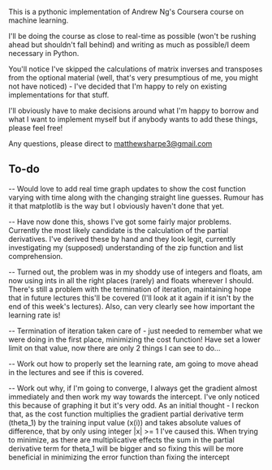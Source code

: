 This is a pythonic implementation of Andrew Ng's Coursera course on machine learning.

I'll be doing the course as close to real-time as possible (won't be rushing ahead but shouldn't fall behind) and writing as much as possible/I deem necessary in Python. 

You'll notice I've skipped the calculations of matrix inverses and transposes from the optional material (well, that's very presumptious of me, you might not have noticed) - I've decided that I'm happy to rely on existing implementations for that stuff.

I'll obviously have to make decisions around what I'm happy to borrow and what I want to implement myself but if anybody wants to add these things, please feel free!

Any questions, please direct to matthewsharpe3@gmail.com


## To-do

-- Would love to add real time graph updates to show the cost function varying with time along with the changing straight line guesses. Rumour has it that matplotlib is the way but I obviously haven't done that yet.

-- Have now done this, shows I've got some fairly major problems. Currently the most likely candidate is the calculation of the partial derivatives. I've derived these by hand and they look legit, currently investigating my (supposed) understanding of the zip function and list comprehension.

-- Turned out, the problem was in my shoddy use of integers and floats, am now using ints in all the right places (rarely) and floats wherever I should. There's still a problem with the termination of iteration, maintaining hope that in future lectures this'll be covered (I'll look at it again if it isn't by the end of this week's lectures). Also, can very clearly see how important the learning rate is!

-- Termination of iteration taken care of - just needed to remember what we were doing in the first place, minimizing the cost function! Have set a lower limit on that value, now there are only 2 things I can see to do...

-- Work out how to properly set the learning rate, am going to move ahead in the lectures and see if this is covered.

-- Work out why, if I'm going to converge, I always get the gradient almost immediately and then work my way towards the intercept. I've only noticed this because of graphing it but it's very odd. As an initial thought - I reckon that, as the cost function multiplies the gradient partial derivative term (theta_1) by the training input value (x(i)) and takes absolute values of difference, that by only using integer |x| >= 1 I've caused this. When trying to minimize, as there are multiplicative effects the sum in the partial derivative term for theta_1 will be bigger and so fixing this will be more beneficial in minimizing the error function than fixing the intercept

